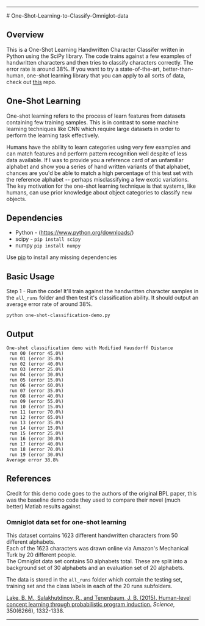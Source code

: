 <hr>
# One-Shot-Learning-to-Classify-Omniglot-data


## Overview

This is a One-Shot Learning Handwritten Character Classifer written in Python using the SciPy library. The code trains against a few examples of handwritten characters and then tries to classify characters correctly. The error rate is around 38%. If you want to try a state-of-the-art, better-than-human, one-shot learning library that you can apply to all sorts of data, check out [this](https://github.com/MaxwellRebo/PyBPL) repo. 


## One-Shot Learning

One-shot learning refers to the process of learn features from datasets containing few training samples. This is in contrast to some machine learning techniques like CNN which require large datasets in order to perform the learning task effectively.

Humans have the ability to learn categories using very few examples and can match features and perform pattern recognition well despite of less data available. If I was to provide you a reference card of an unfamiliar alphabet and show you a series of hand written variants of that alphabet, chances are you'd be able to match a high percentage of this test set with the reference alphabet -- perhaps misclassifying a few exotic variations. The key motivation for the one-shot learning technique is that systems, like humans, can use prior knowledge about object categories to classify new objects.


## Dependencies

* Python - (https://www.python.org/downloads/)
* scipy - `pip install scipy`
* numpy `pip install numpy`

Use [pip](https://pypi.python.org/pypi/pip) to install any missing dependencies


## Basic Usage

Step 1 - Run the code! It'll train against the handwritten character samples in the `all_runs` folder and then test it's classification ability.
It should output an average error rate of around 38%.
```shell
python one-shot-classification-demo.py
```

## Output

```shell
One-shot classification demo with Modified Hausdorff Distance
 run 00 (error 45.0%)
 run 01 (error 35.0%)
 run 02 (error 40.0%)
 run 03 (error 25.0%)
 run 04 (error 30.0%)
 run 05 (error 15.0%)
 run 06 (error 60.0%)
 run 07 (error 35.0%)
 run 08 (error 40.0%)
 run 09 (error 55.0%)
 run 10 (error 15.0%)
 run 11 (error 70.0%)
 run 12 (error 65.0%)
 run 13 (error 35.0%)
 run 14 (error 15.0%)
 run 15 (error 25.0%)
 run 16 (error 30.0%)
 run 17 (error 40.0%)
 run 18 (error 70.0%)
 run 19 (error 30.0%)
Average error 38.8%
```

## References

Credit for this demo code goes to the authors of the original BPL paper, this was the baseline demo code they used to compare their novel (much better) Matlab results against. 

### Omniglot data set for one-shot learning

This dataset contains 1623 different handwritten characters from 50 different alphabets.   
Each of the 1623 characters was drawn online via Amazon's Mechanical Turk by 20 different people.   
The Omniglot data set contains 50 alphabets total. These are split into a background set of 30 alphabets and an evaluation set of 20 alphabets.  

The data is stored in the `all_runs` folder which contain the testing set, training set and the class labels in each of the 20 runs subfolders.


[Lake, B. M., Salakhutdinov, R., and Tenenbaum, J. B. (2015). Human-level concept learning through probabilistic program induction.](http://www.sciencemag.org/content/350/6266/1332.short) _Science_, 350(6266), 1332-1338.


<hr>
